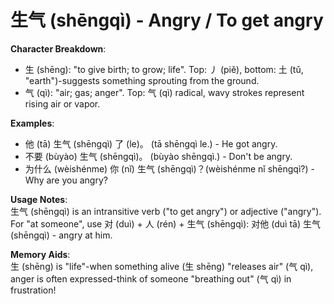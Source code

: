 # **生气 (shēngqì) - Angry / To get angry**

**Character Breakdown**:  
- 生 (shēng): "to give birth; to grow; life". Top: 丿 (piě), bottom: 土 (tǔ, "earth")-suggests something sprouting from the ground.  
- 气 (qì): "air; gas; anger". Top: 气 (qì) radical, wavy strokes represent rising air or vapor.

**Examples**:  
- 他 (tā) 生气 (shēngqì) 了 (le)。 (tā shēngqì le.) - He got angry.  
- 不要 (bùyào) 生气 (shēngqì)。 (bùyào shēngqì.) - Don't be angry.  
- 为什么 (wèishénme) 你 (nǐ) 生气 (shēngqì)？(wèishénme nǐ shēngqì?) - Why are you angry?

**Usage Notes**:  
生气 (shēngqì) is an intransitive verb ("to get angry") or adjective ("angry"). For "at someone", use 对 (duì) + 人 (rén) + 生气 (shēngqì): 对他 (duì tā) 生气 (shēngqì) - angry at him.

**Memory Aids**:  
生 (shēng) is "life"-when something alive (生 shēng) "releases air" (气 qì), anger is often expressed-think of someone "breathing out" (气 qì) in frustration!